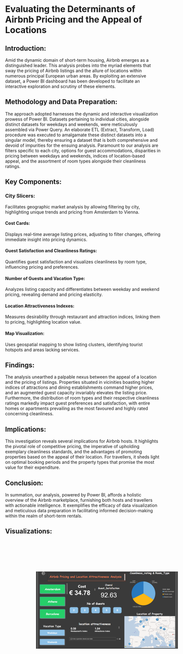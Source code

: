 # Evaluating the Determinants of Airbnb Pricing and the Appeal of Locations

## Introduction:
Amid the dynamic domain of short-term housing, Airbnb emerges as a distinguished leader. This analysis probes into the myriad elements that sway the pricing of Airbnb listings and the allure of locations within numerous principal European urban areas. By exploiting an extensive dataset, a Power BI dashboard has been developed to facilitate an interactive exploration and scrutiny of these elements.

## Methodology and Data Preparation:
The approach adopted harnesses the dynamic and interactive visualization prowess of Power BI. Datasets pertaining to individual cities, alongside distinct datasets for weekdays and weekends, were meticulously assembled via Power Query. An elaborate ETL (Extract, Transform, Load) procedure was executed to amalgamate these distinct datasets into a singular model, thereby ensuring a dataset that is both comprehensive and devoid of impurities for the ensuing analysis. Paramount to our analysis are filters specific to each city, options for guest accommodations, disparities in pricing between weekdays and weekends, indices of location-based appeal, and the assortment of room types alongside their cleanliness ratings.

## Key Components:
### City Slicers:
Facilitates geographic market analysis by allowing filtering by city, highlighting unique trends and pricing from Amsterdam to Vienna.

#### Cost Cards: 
Displays real-time average listing prices, adjusting to filter changes, offering immediate insight into pricing dynamics.

#### Guest Satisfaction and Cleanliness Ratings: 
Quantifies guest satisfaction and visualizes cleanliness by room type, influencing pricing and preferences.

#### Number of Guests and Vacation Type: 
Analyzes listing capacity and differentiates between weekday and weekend pricing, revealing demand and pricing elasticity.

#### Location Attractiveness Indexes: 
Measures desirability through restaurant and attraction indices, linking them to pricing, highlighting location value.

#### Map Visualization: 
Uses geospatial mapping to show listing clusters, identifying tourist hotspots and areas lacking services.

## Findings:
The analysis unearthed a palpable nexus between the appeal of a location and the pricing of listings. Properties situated in vicinities boasting higher indices of attractions and dining establishments command higher prices, and an augmented guest capacity invariably elevates the listing price. Furthermore, the distribution of room types and their respective cleanliness ratings markedly impact guest preferences and satisfaction, with entire homes or apartments prevailing as the most favoured and highly rated concerning cleanliness.

## Implications:
This investigation reveals several implications for Airbnb hosts. It highlights the pivotal role of competitive pricing, the imperative of upholding exemplary cleanliness standards, and the advantages of promoting properties based on the appeal of their location. For travellers, it sheds light on optimal booking periods and the property types that promise the most value for their expenditure.

## Conclusion:
In summation, our analysis, powered by Power BI, affords a holistic overview of the Airbnb marketplace, furnishing both hosts and travellers with actionable intelligence. It exemplifies the efficacy of data visualization and meticulous data preparation in facilitating informed decision-making within the realm of short-term rentals.

## Visualizations:

<a href="https://github.com/Saitejareddyv/Airbnb_Power-BI/blob/main/Screenshot%202024-03-12%20195604.png" target="_blank"><img style="margin: 100px" src="https://github.com/Saitejareddyv/Airbnb_Power-BI/blob/main/Screenshot%202024-03-12%20195604.png" alt="Python" height="250" /></a> 
